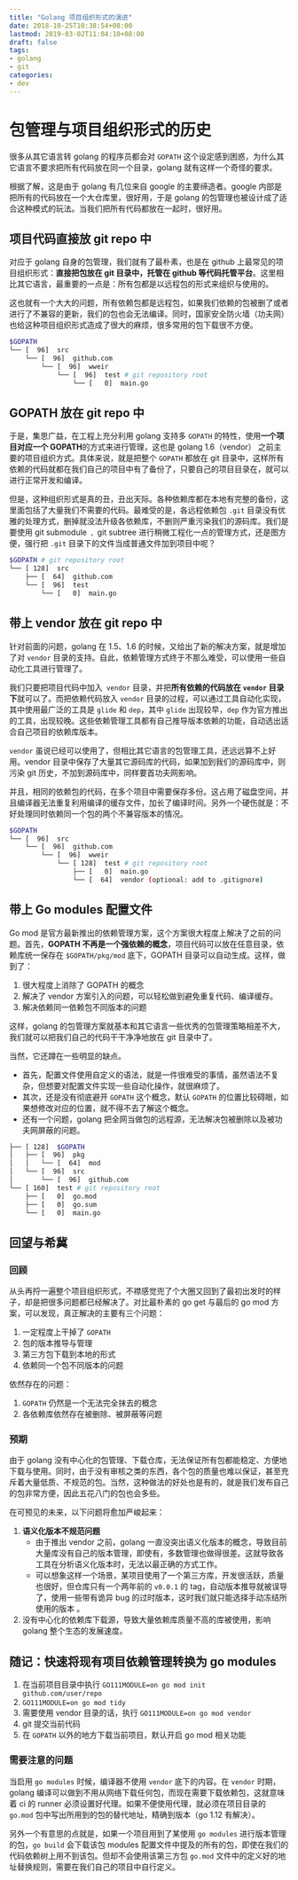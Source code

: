 ```yaml
---
title: "Golang 项目组织形式的演进"
date: 2018-10-25T10:38:54+08:00
lastmod: 2019-03-02T11:04:10+08:00
draft: false
tags:
- golang
- git
categories:
- dev
---
```


# 包管理与项目组织形式的历史

很多从其它语言转 golang 的程序员都会对 `GOPATH` 这个设定感到困惑，为什么其它语言不要求把所有代码放在同一个目录，golang 就有这样一个奇怪的要求。

根据了解，这是由于 golang 有几位来自 google 的主要缔造者。google 内部是把所有的代码放在一个大仓库里，很好用，于是 golang 的包管理也被设计成了适合这种模式的玩法。当我们把所有代码都放在一起时，很好用。

## 项目代码直接放 git repo 中

对应于 golang 自身的包管理，我们就有了最朴素，也是在 github 上最常见的项目组织形式：**直接把包放在 git 目录中，托管在 github 等代码托管平台**。这里相比其它语言，最重要的一点是：所有包都是以远程包的形式来组织与使用的。

这也就有一个大大的问题，所有依赖包都是远程包，如果我们依赖的包被删了或者进行了不兼容的更新，我们的包也会无法编译。同时，国家安全防火墙（功夫网）也给这种项目组织形式造成了很大的麻烦，很多常用的包下载很不方便。

```bash
$GOPATH
└── [  96]  src
    └── [  96]  github.com
        └── [  96]  wweir
            └── [  96]  test # git repository root
                └── [   0]  main.go
```



## GOPATH 放在 git repo 中

于是，集思广益，在工程上充分利用 golang 支持多 `GOPATH` 的特性，使用**一个项目对应一个 GOPATH**的方式来进行管理，这也是 golang 1.6（vendor） 之前主要的项目组织方式。具体来说，就是把整个 `GOPATH` 都放在 git 目录中，这样所有依赖的代码就都在我们自己的项目中有了备份了，只要自己的项目目录在，就可以进行正常开发和编译。

但是，这种组织形式是真的丑，丑出天际。各种依赖库都在本地有完整的备份，这里面包括了大量我们不需要的代码。最难受的是，各远程依赖包 `.git` 目录没有优雅的处理方式，删掉就没法升级各依赖库，不删则严重污染我们的源码库。我们是要使用 git submodule` 、`git subtree 进行稍微工程化一点的管理方式，还是图方便，强行把 `.git` 目录下的文件当成普通文件加到项目中呢？ 

```bash
$GOPATH # git repository root
└── [ 128]  src
    ├── [  64]  github.com
    └── [  96]  test
        └── [   0]  main.go
```



## 带上 vendor 放在 git repo 中

针对前面的问题，golang 在 1.5、1.6 的时候，又给出了新的解决方案，就是增加了对 `vendor` 目录的支持。自此，依赖管理方式终于不那么难受，可以使用一些自动化工具进行管理了。

我们只要把项目代码中加入` vendor` 目录，并把**所有依赖的代码放在 `vendor` 目录下**就可以了。而把依赖代码放入 `vendor` 目录的过程，可以通过工具自动化实现，其中使用最广泛的工具是 `glide` 和 `dep`，其中 `glide` 出现较早，`dep` 作为官方推出的工具，出现较晚。这些依赖管理工具都有自己推导版本依赖的功能，自动选出适合自己项目的依赖库版本。

`vendor` 虽说已经可以使用了，但相比其它语言的包管理工具，还远远算不上好用。vendor 目录中保存了大量其它源码库的代码，如果加到我们的源码库中，则污染 git 历史，不加到源码库中，同样要首功夫网影响。

并且，相同的依赖包的代码，在多个项目中需要保存多份。这占用了磁盘空间，并且编译器无法重复利用编译的缓存文件，加长了编译时间。另外一个硬伤就是：不好处理同时依赖同一个包的两个不兼容版本的情况。

```bash
$GOPATH
└── [  96]  src
    └── [  96]  github.com
        └── [  96]  wweir
            └── [ 128]  test # git repository root
                ├── [   0]  main.go
                └── [  64]  vendor (optional: add to .gitignore)
```



## 带上 Go modules 配置文件

Go mod 是官方最新推出的依赖管理方案，这个方案很大程度上解决了之前的问题。首先，**GOPATH 不再是一个强依赖的概念**，项目代码可以放在任意目录，依赖库统一保存在 `$GOPATH/pkg/mod` 底下，GOPATH 目录可以自动生成。这样，做到了：

1. 很大程度上消除了 GOPATH 的概念
2. 解决了 vendor 方案引入的问题，可以轻松做到避免重复代码、编译缓存。
3. 解决依赖同一依赖包不同版本的问题

这样，golang 的包管理方案就基本和其它语言一些优秀的包管理策略相差不大，我们就可以把我们自己的代码干干净净地放在 git 目录中了。

当然，它还蹲在一些明显的缺点。

- 首先，配置文件使用自定义的语法，就是一件很难受的事情，虽然语法不复杂，但想要对配置文件实现一些自动化操作，就很麻烦了。
- 其次，还是没有彻底避开 `GOPATH` 这个概念，默认 `GOPATH` 的位置比较碍眼，如果想修改对应的位置，就不得不去了解这个概念。
- 还有一个问题，golang 把全网当做包的远程源，无法解决包被删除以及被功夫网屏蔽的问题。

```bash
├── [ 128]  $GOPATH
│   ├── [  96]  pkg
│   │   └── [  64]  mod
│   └── [  96]  src
│       └── [  96]  github.com
└── [ 160]  test # git repository root
    ├── [   0]  go.mod
    ├── [   0]  go.sum
    └── [   0]  main.go
```



## 回望与希冀

### 回顾

从头再捋一遍整个项目组织形式，不襟感觉兜了个大圈又回到了最初出发时的样子，却是把很多问题都已经解决了。对比最朴素的 go get 与最后的 go mod 方案，可以发现，真正解决的主要有三个问题：

1. 一定程度上干掉了 `GOPATH`
2. 包的版本推导与管理
3. 第三方包下载到本地的形式
4. 依赖同一个包不同版本的问题

依然存在的问题：

1. `GOPATH` 仍然是一个无法完全抹去的概念
2. 各依赖库依然存在被删除、被屏蔽等问题

### 预期

由于 golang 没有中心化的包管理、下载仓库，无法保证所有包都能稳定、方便地下载与使用。同时，由于没有审核之类的东西，各个包的质量也难以保证，甚至充斥着大量低质、不规范的包。当然，这种做法的好处也是有的，就是我们发布自己的包非常方便，因此五花八门的包也会多些。

在可预见的未来，以下问题将愈加严峻起来：

1. **语义化版本不规范问题**
   - 由于推出 vendor 之前，golang 一直没突出语义化版本的概念，导致目前大量库没有自己的版本管理，即使有，多数管理也做得很差。这就导致各工具在分析语义化版本时，无法以最正确的方式工作。
   - 可以想象这样一个场景，某项目使用了一个第三方库，开发很活跃，质量也很好，但仓库只有一个两年前的 `v0.0.1` 的 tag，自动版本推导就被误导了，使用一些带有诡异 bug 的过时版本，这时我们就只能选择手动冻结所使用的版本 。
2. 没有中心化的依赖库下载源，导致大量依赖库质量不高的库被使用，影响 golang 整个生态的发展速度。

## 随记：快速将现有项目依赖管理转换为 go modules

1. 在当前项目目录中执行 `GO111MODULE=on go mod init github.com/user/repo`
2. `GO111MODULE=on go mod tidy`
3. 需要使用 vendor 目录的话，执行 `GO111MODULE=on go mod vendor`
4. git 提交当前代码
5. 在 `GOPATH` 以外的地方下载当前项目，默认开启 go mod 相关功能

### 需要注意的问题

当启用 `go modules` 时候，编译器不使用 `vendor` 底下的内容。在 `vendor` 时期，golang 编译可以做到不用从网络下载任何包，而现在需要下载依赖包，这就意味着 ci 的 runner 必须设置好代理。如果不便使用代理，就必须在项目目录的 `go.mod` 包中写出所用到的包的替代地址，精确到版本（go 1.12 有解决）。

另外一个有意思的点就是，如果一个项目用到了某使用 `go modules` 进行版本管理的包，`go build` 会下载该包 modules 配置文件中提及的所有的包，即使在我们的代码依赖树上用不到该包。但却不会使用该第三方包 `go.mod` 文件中的定义好的地址替换规则，需要在我们自己的项目中自行定义。